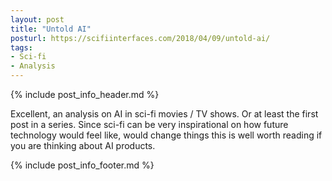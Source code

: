 ```yaml
---
layout: post
title: "Untold AI"
posturl: https://scifiinterfaces.com/2018/04/09/untold-ai/
tags:
- Sci-fi
- Analysis
---
```


{% include post_info_header.md %}

Excellent, an analysis on AI in sci-fi movies / TV shows. Or at least the first post in a series. Since sci-fi can be very inspirational on how future technology would feel like, would change things this is well worth reading if you are thinking about AI products. 

<!--more-->
{% include post_info_footer.md %}
